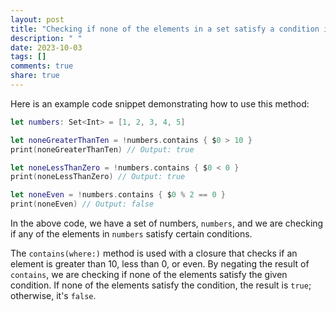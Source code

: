 ```yaml
---
layout: post
title: "Checking if none of the elements in a set satisfy a condition in Swift"
description: " "
date: 2023-10-03
tags: []
comments: true
share: true
---
```


Here is an example code snippet demonstrating how to use this method:

```swift
let numbers: Set<Int> = [1, 2, 3, 4, 5]

let noneGreaterThanTen = !numbers.contains { $0 > 10 }
print(noneGreaterThanTen) // Output: true

let noneLessThanZero = !numbers.contains { $0 < 0 }
print(noneLessThanZero) // Output: true

let noneEven = !numbers.contains { $0 % 2 == 0 }
print(noneEven) // Output: false
```

In the above code, we have a set of numbers, `numbers`, and we are checking if any of the elements in `numbers` satisfy certain conditions. 

The `contains(where:)` method is used with a closure that checks if an element is greater than 10, less than 0, or even. By negating the result of `contains`, we are checking if none of the elements satisfy the given condition. If none of the elements satisfy the condition, the result is `true`; otherwise, it's `false`.